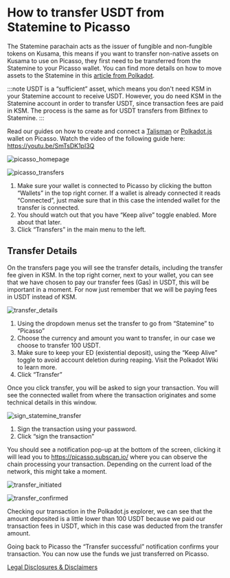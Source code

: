# How to transfer USDT from Statemine to Picasso

The Statemine parachain acts as the issuer of fungible and non-fungible tokens on Kusama, 
this means if you want to transfer non-native assets on Kusama to use on Picasso, 
they first need to be transferred from the Statemine to your Picasso wallet.
You can find more details on how to move assets to the Statemine in this [article from Polkadot].

[article from Polkadot]: https://support.polkadot.network/support/solutions/articles/65000181634-how-to-withdraw-usdt-from-bitfinex-on-statemine

:::note
USDT is a “sufficient” asset, which means you don't need KSM in your Statemine account to receive USDT.
However, you do need KSM in the Statemine account in order to transfer USDT, since transaction fees are paid in KSM.
The process is the same as for USDT transfers from Bitfinex to Statemine.
:::

Read our guides on how to create and connect a [Talisman] or [Polkadot.js] wallet on Picasso.
Watch the video of the following guide here: https://youtu.be/SmTsDK1pI3Q

![picasso_homepage](./picasso-homepage.png)

![picasso_transfers](images-transfer-usdt-statemin-picasso/transfers.png)

1. Make sure your wallet is connected to Picasso by clicking the button “Wallets” in the top right corner. 
   If a wallet is already connected it reads “Connected”, 
   just make sure that in this case the intended wallet for the transfer is connected.
2. You should watch out that you have “Keep alive” toggle enabled. More about that later.
3. Click “Transfers” in the main menu to the left.

## Transfer Details

On the transfers page you will see the transfer details, including the transfer fee given in KSM. 
In the top right corner, next to your wallet, you can see that we have chosen to pay our transfer fees (Gas) in USDT, 
this will be important in a moment. For now just remember that we will be paying fees in USDT instead of KSM.

![transfer_details](images-transfer-usdt-statemin-picasso/transfer-details.png)

1. Using the dropdown menus set the transfer to go from “Statemine” to “Picasso”
2. Choose the currency and amount you want to transfer, in our case we choose to transfer 100 USDT.
3. Make sure to keep your ED (existential deposit), using the “Keep Alive” toggle to avoid account deletion during reaping.
   Visit the Polkadot Wiki to learn more.
4. Click “Transfer”

Once you click transfer, you will be asked to sign your transaction. 
You will see the connected wallet from where the transaction originates and some technical details in this window.

![sign_statemine_transfer](images-transfer-usdt-statemin-picasso/sign-statemine-transaction.png)

1. Sign the transaction using your password.
2. Click “sign the transaction”

You should see a notification pop-up at the bottom of the screen, 
clicking it will lead you to https://picasso.subscan.io/ where you can observe the chain processing your transaction. 
Depending on the current load of the network, this might take a moment.

![transfer_initiated](images-transfer-usdt-statemin-picasso/transfer-initiated.png)

![transfer_confirmed](images-transfer-usdt-statemin-picasso/transfer-confirmed.png)

Checking our transaction in the Polkadot.js explorer, 
we can see that the amount deposited is a little lower than 100 USDT 
because we paid our transaction fees in USDT, which in this case was deducted from the transfer amount.

Going back to Picasso the “Transfer successful” notification confirms your transaction. 
You can now use the funds we just transferred on Picasso.

[Legal Disclosures & Disclaimers](../faqs/legal-disclaimer-disclosures.md)

[Talisman]: https://docs.composable.finance/user-guides/talisman-create-account
[Polkadot.js]: https://docs.composable.finance/user-guides/polkadotjs-extension-create-account
